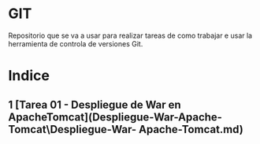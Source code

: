 # GIT   
Repositorio que se va a usar para realizar tareas de como trabajar e usar la herramienta de controla de versiones Git.

# Indice
## 1 [Tarea 01 - Despliegue de War en ApacheTomcat](Despliegue-War-Apache-Tomcat\Despliegue-War- Apache-Tomcat.md)




